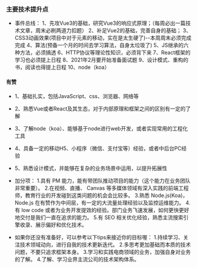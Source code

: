 ### 主要技术提升点

- 事件总线：
1、先攻Vue3的基础，研究Vue3的响应式原理；（每周必出一篇技术文章，周末必刷两道力扣题）
2、补足Vue2的基础，完善自身的基础；
3、CSS3动画效果(项目中对于元素的移动，实在是太生硬了)--本周周末必须完成  完成
4、算法(预备一个月的时间去学习算法，自身太垃圾了)
5、JS继承的六种方法，必须搞透
6、HTTP协议等理论性知识，必须背下来
7、React框架的学习也必须提上日程
8、2021年2月要开始准备面试题
9、设计模式、重构的书，阅读也得提上日程
10、node（koa）

#### 有赞
- 1、基础扎实，包括JavaScript、css、浏览器、网络等
- 2、熟悉Vue或者React及其生态，对于内部原理和框架之间的区别有一定的了解
- 3、了解node（koa）、能够基于node进行web开发，或者实现常用的工程化工具
- 4、具备一定的移动H5、小程序（微信、支付宝等）经验，或者中后台PC经验
- 5、熟悉设计模式，并能够在复杂的业务场景中运用，以提升拓展性

- 加分项：
    1.具有 PM 能力，能有带团队推动项目的能力（这个能力在业务团队非常重要）。
    2.在视频、直播、 Canvas 等多媒体领域有深入实践的前端工程师，教育行业的开发碰到这类问题的机会会比较多。
    3.熟悉 Node.js(Koa)，Node.js 在有赞作为中间层，有一定的大流量处理经验以及监控运维能力。
    4.有 low code 或者为业务开发提效的经验。部门业务飞速发展，如何更快更好地交付是我们一直在追求的能力。
    5.有 SEO 相关优化经验，熟悉主流搜索引擎收录、展示偏好和优化技术。

- 如果你还没有准备好，可以参考以下tips来接近你的目标喔：
    1.持续学习、关注技术领域动向，进行自我的技术更新迭代。
    2.多思考更加基础而本质的技术问题，不要只追求框架本身。
    3.学习和实践电商领域的业务，加强自身对业务的了解。
    4.了解、学习业界主流公司的技术架构体系。
